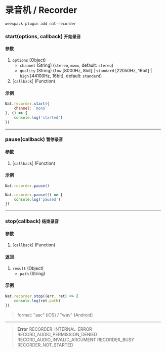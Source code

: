 # 录音机 / Recorder

```bash
weexpack plugin add nat-recorder
```

### start(options, callback) <small class="sub">开始录音</small>

#### 参数
1. `options` (Object)
    - `channel` (String) (`stereo`, `mono`, default: `stereo`)
    - `quality` (String) (`low` [8000Hz, 8bit] | `standard` [22050Hz, 16bit] | `high` [44100Hz, 16bit], default: `standard`)
2. [`callback`] (Function)

#### 示例
```js
Nat.recorder.start({
    channel: `mono`
}, () => {
    console.log('started')
})
```

---

### pause(callback) <small class="sub">暂停录音</small>

#### 参数
1. [`callback`] (Function)

#### 示例
```js
Nat.recorder.pause()
```

```js
Nat.recorder.pause(() => {
    console.log('paused')
})
```

---

### stop(callback) <small class="sub">结束录音</small>

#### 参数
1. [`callback`] (Function)

#### 返回
1. `result` (Object)
    - `path` (String)

#### 示例
```js
Nat.recorder.stop((err, ret) => {
    console.log(ret.path)
})
```

> format: "aac" (iOS) / "wav" (Android)

---

> **Error**	
> RECORDER_INTERNAL_ERROR	
> RECORD_AUDIO_PERMISSION_DENIED	
> RECORD_AUDIO_INVALID_ARGUMENT	
> RECORDER_BUSY	
> RECORDER_NOT_STARTED	
